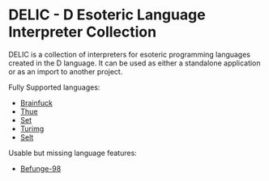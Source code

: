 # DELIC - D Esoteric Language Interpreter Collection
DELIC is a collection of interpreters for esoteric programming languages created in the D language. It can be used as either a standalone application or as an import to another project.

Fully Supported languages:
* [Brainfuck](https://esolangs.org/wiki/Brainfuck)
* [Thue](https://esolangs.org/wiki/Thue)
* [Set](https://esolangs.org/wiki/Set)
* [Turimg](https://esolangs.org/wiki/Turimg)
* [Selt](https://esolangs.org/wiki/Selt)

Usable but missing language features:
* [Befunge-98](https://git.catseye.tc/Funge-98/blob/master/doc/funge98.markdown)

